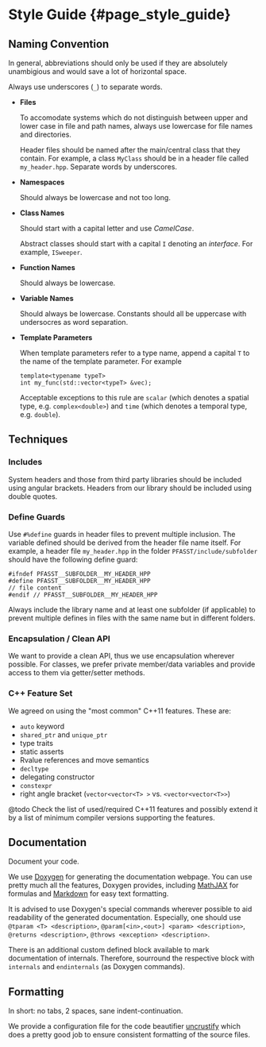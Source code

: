 # Style Guide                                                                    {#page_style_guide}

## Naming Convention

In general, abbreviations should only be used if they are absolutely
unambigious and would save a lot of horizontal space.

Always use underscores (`_`) to separate words.

* __Files__

  To accomodate systems which do not distinguish between upper and
  lower case in file and path names, always use lowercase for file
  names and directories.

  Header files should be named after the main/central class that they
  contain.  For example, a class `MyClass` should be in a header file
  called `my_header.hpp`.  Separate words by underscores.

* __Namespaces__

  Should always be lowercase and not too long.

* __Class Names__

  Should start with a capital letter and use _CamelCase_.

  Abstract classes should start with a capital `I` denoting an
  _interface_.  For example, `ISweeper`.

* __Function Names__

  Should always be lowercase.

* __Variable Names__

  Should always be lowercase.  Constants should all be uppercase with
  undersocres as word separation.

* __Template Parameters__

  When template parameters refer to a type name, append a capital `T`
  to the name of the template parameter.  For example
  ~~~{.cpp}
  template<typename typeT>
  int my_func(std::vector<typeT> &vec);
  ~~~

  Acceptable exceptions to this rule are `scalar` (which denotes a
  spatial type, e.g. `complex<double>`) and `time` (which denotes a
  temporal type, e.g. `double`).


## Techniques

### Includes

System headers and those from third party libraries should be included
using angular brackets.  Headers from our library should be included
using double quotes.

### Define Guards

Use `#%define` guards in header files to prevent multiple inclusion.
The variable defined should be derived from the header file name
itself.  For example, a header file `my_header.hpp` in the folder
`PFASST/include/subfolder` should have the following define guard:

~~~{.cpp}
#ifndef PFASST__SUBFOLDER__MY_HEADER_HPP
#define PFASST__SUBFOLDER__MY_HEADER_HPP
// file content
#endif // PFASST__SUBFOLDER__MY_HEADER_HPP
~~~

Always include the library name and at least one subfolder (if
applicable) to prevent multiple defines in files with the same name
but in different folders.

### Encapsulation / Clean API

We want to provide a clean API, thus we use encapsulation wherever
possible.  For classes, we prefer private member/data variables and
provide access to them via getter/setter methods.

### C++ Feature Set

We agreed on using the "most common" C++11 features.  These are:

* `auto` keyword
* `shared_ptr` and `unique_ptr`
* type traits
* static asserts
* Rvalue references and move semantics
* `decltype`
* delegating constructor
* `constexpr`
* right angle bracket (`vector<vector<T> >` vs. `<vector<vector<T>>`)

@todo Check the list of used/required C++11 features and possibly extend it by a list of minimum
  compiler versions supporting the features.


## Documentation

Document your code.

We use [Doxygen] for generating the documentation webpage. You can use pretty much all the features,
Doxygen provides, including [MathJAX] for formulas and [Markdown] for easy text formatting.

It is advised to use Doxygen's special commands wherever possible to aid readability of the 
generated documentation.
Especially, one should use `@tparam <T> <description>`, `@param[<in>,<out>] <param> <description>`,
`@returns <description>`, `@throws <exception> <description>`.

There is an additional custom defined block available to mark documentation of internals.
Therefore, sourround the respective block with `internals` and `endinternals` (as Doxygen commands).


## Formatting

In short: no tabs, 2 spaces, sane indent-continuation.

We provide a configuration file for the code beautifier [uncrustify]
which does a pretty good job to ensure consistent formatting of the
source files.


[Doxygen]: http://www.stack.nl/~dimitri/doxygen/index.html
[MathJAX]: http://www.stack.nl/~dimitri/doxygen/manual/formulas.html
[Markdown]: http://www.stack.nl/~dimitri/doxygen/manual/markdown.html
[uncrustify]: http://uncrustify.sourceforge.net/

